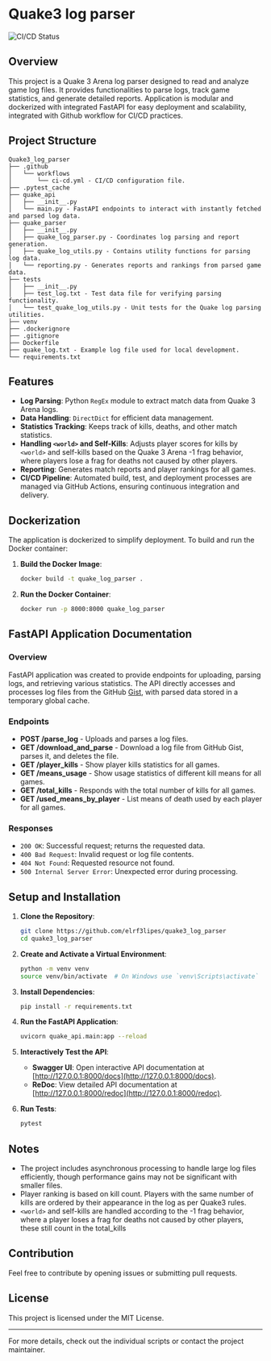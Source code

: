 # Quake3 log parser

![CI/CD Status](https://github.com/elrf3lipes/quake3_log_parser/actions/workflows/ci-cd.yml/badge.svg)

## Overview

This project is a Quake 3 Arena log parser designed to read and analyze game log files. It provides functionalities to parse logs, track game statistics, and generate detailed reports. 
Application is modular and dockerized with integrated FastAPI for easy deployment and scalability, integrated with Github workflow for CI/CD practices.

## Project Structure

```
Quake3_log_parser
├── .github
│   └── workflows
│       └── ci-cd.yml - CI/CD configuration file.
├── .pytest_cache
├── quake_api
│   ├── __init__.py
│   └── main.py - FastAPI endpoints to interact with instantly fetched and parsed log data.
├── quake_parser
│   ├── __init__.py
│   ├── quake_log_parser.py - Coordinates log parsing and report generation.
│   ├── quake_log_utils.py - Contains utility functions for parsing log data.
│   └── reporting.py - Generates reports and rankings from parsed game data.
├── tests
│   ├── __init__.py
│   ├── test_log.txt - Test data file for verifying parsing functionality.
│   └── test_quake_log_utils.py - Unit tests for the Quake log parsing utilities.
├── venv
├── .dockerignore
├── .gitignore
├── Dockerfile
├── quake_log.txt - Example log file used for local development.
└── requirements.txt
```

## Features

- **Log Parsing**: Python `RegEx` module to extract match data from Quake 3 Arena logs.
- **Data Handling**: `DirectDict` for efficient data management.
- **Statistics Tracking**: Keeps track of kills, deaths, and other match statistics.
- **Handling `<world>` and Self-Kills**: Adjusts player scores for kills by `<world>` and self-kills based on the Quake 3 Arena -1 frag behavior, where players lose a frag for deaths not caused by other players.
- **Reporting**: Generates match reports and player rankings for all games.
- **CI/CD Pipeline**: Automated build, test, and deployment processes are managed via GitHub Actions, ensuring continuous integration and delivery.

## Dockerization

The application is dockerized to simplify deployment. To build and run the Docker container:

1. **Build the Docker Image**:
    ```sh
    docker build -t quake_log_parser .
    ```

2. **Run the Docker Container**:
    ```sh
    docker run -p 8000:8000 quake_log_parser
    ```

## FastAPI Application Documentation

### Overview

FastAPI application was created to provide endpoints for uploading, parsing logs, and retrieving various statistics. The API directly accesses and processes log files from the GitHub [Gist](https://gist.github.com/cloudwalk-tests/be1b636e58abff14088c8b5309f575d8), with parsed data stored in a temporary global cache.

### Endpoints

- **POST /parse_log** - Uploads and parses a log files.
- **GET /download_and_parse** - Download a log file from GitHub Gist, parses it, and deletes the file.
- **GET /player_kills** - Show player kills statistics for all games.
- **GET /means_usage** - Show usage statistics of different kill means for all games.
- **GET /total_kills** - Responds with the total number of kills for all games.
- **GET /used_means_by_player** - List means of death used by each player for all games.

### Responses

- `200 OK`: Successful request; returns the requested data.
- `400 Bad Request`: Invalid request or log file contents.
- `404 Not Found`: Requested resource not found.
- `500 Internal Server Error`: Unexpected error during processing.


## Setup and Installation

1. **Clone the Repository**:
    ```sh
    git clone https://github.com/elrf3lipes/quake3_log_parser
    cd quake3_log_parser
    ```

2. **Create and Activate a Virtual Environment**:
    ```sh
    python -m venv venv
    source venv/bin/activate  # On Windows use `venv\Scripts\activate`
    ```

3. **Install Dependencies**:
    ```sh
    pip install -r requirements.txt
    ```

4. **Run the FastAPI Application**:
    ```sh
    uvicorn quake_api.main:app --reload
    ```

5. **Interactively Test the API**:
    - **Swagger UI**: Open interactive API documentation at [http://127.0.0.1:8000/docs](http://127.0.0.1:8000/docs).
    - **ReDoc**: View detailed API documentation at [http://127.0.0.1:8000/redoc](http://127.0.0.1:8000/redoc).

6. **Run Tests**:
    ```sh
    pytest
    ```
    

## Notes

- The project includes asynchronous processing to handle large log files efficiently, though performance gains may not be significant with smaller files.
- Player ranking is based on kill count. Players with the same number of kills are ordered by their appearance in the log as per Quake3 rules.
- `<world>` and self-kills are handled according to the -1 frag behavior, where a player loses a frag for deaths not caused by other players, these still count in the total_kills

## Contribution

Feel free to contribute by opening issues or submitting pull requests. 

## License

This project is licensed under the MIT License.

---

For more details, check out the individual scripts or contact the project maintainer.
